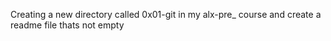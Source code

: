 Creating a new directory called 0x01-git in my alx-pre_
course 
and create a readme file thats not empty

